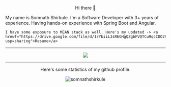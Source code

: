 <p align="center">Hi there 👋

My name is Somnath Shirkule. I'm a Software Developer with 3+ years of experience. Having hands-on experience with Spring Boot and Angular.

    I have some exposure to MEAN stack as well. Here's my updated -> <a hrewf="https://drive.google.com/file/d/1rYbiiL3sREGHgQZgbFVQTCu9qcCDO29a/view?usp=sharing">Resume</a>
</p>
<hr>
<p align="center"><a href="https://github.com/somnathshirkule">
    <img src="https://komarev.com/ghpvc/?username=somnathshirkule&style=for-the-badge">
</a></p>
<hr>
<p align="center"> Here's some statistics of my github profile.</p>

<p align="center"> <img src="https://github-readme-stats.vercel.app/api?username=somnathshirkule&show_icons=true&theme=great-gatsby" alt="somnathshirkule" />
